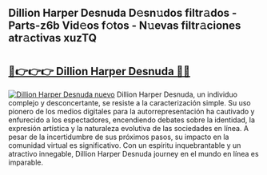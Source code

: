 ## Dillion Harper Desnuda D𝚎sn𝚞dos filtr𝚊dos - Parts-z6b Vid𝚎os f𝚘tos - N𝚞evas filtr𝚊ciones atr𝚊ctivas xuzTQ

# <h2><a href="http://mb74yq.tromn.icu/?c=Dillion+Harper+Desnuda">🔗👉👉👉 Dillion Harper Desnuda 🔗🔗</a></h2>

[![Dillion Harper Desnuda nuevo](https://i.imgur.com/pEAQMta.gif)](http://mb74yq.tromn.icu/?c=Dillion+Harper+Desnuda)
Dillion Harper Desnuda, un individuo complejo y desconcertante, se resiste a la caracterización simple. Su uso pionero de los medios digitales para la autorrepresentación ha cautivado y enfurecido a los espectadores, encendiendo debates sobre la identidad, la expresión artística y la naturaleza evolutiva de las sociedades en línea. A pesar de la incertidumbre de sus próximos pasos, su impacto en la comunidad virtual es significativo. Con un espíritu inquebrantable y un atractivo innegable, Dillion Harper Desnuda journey en el mundo en línea es imparable.
